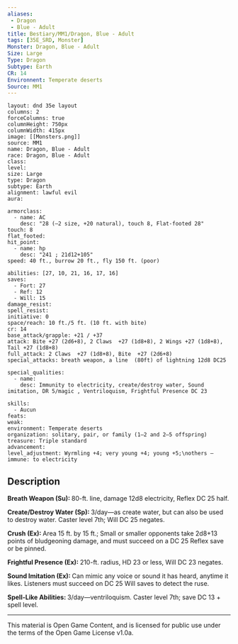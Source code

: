 ```yaml
---
aliases:
 - Dragon
 - Blue - Adult
title: Bestiary/MM1/Dragon, Blue - Adult
tags: [35E_SRD, Monster]
Monster: Dragon, Blue - Adult
Size: Large
Type: Dragon
Subtype: Earth
CR: 14
Environnent: Temperate deserts
Source: MM1
---
```


```statblock
layout: dnd 35e layout
columns: 2
forceColumns: true
columnHeight: 750px
columnWidth: 415px
image: [[Monsters.png]]
source: MM1
name: Dragon, Blue - Adult
race: Dragon, Blue - Adult
class: 
level: 
size: Large
type: Dragon
subtype: Earth
alignment: lawful evil
aura: 

armorclass:
  - name: AC
    desc: "28 (–2 size, +20 natural), touch 8, Flat-footed 28"
touch: 8
flat_footed: 
hit_point:
  - name: hp
    desc: "241 ; 21d12+105"
speed: 40 ft., burrow 20 ft., fly 150 ft. (poor)

abilities: [27, 10, 21, 16, 17, 16]
saves:
  - Fort: 27
  - Ref: 12
  - Will: 15
damage_resist: 
spell_resist: 
initiative: 0
space/reach: 10 ft./5 ft. (10 ft. with bite)
cr: 14
base_attack/grapple: +21 / +37
attack: Bite +27 (2d6+8), 2 Claws  +27 (1d8+8), 2 Wings +27 (1d8+8), Tail +27 (1d8+8)
full_attack: 2 Claws  +27 (1d8+8), Bite  +27 (2d6+8)
special_attacks: breath weapon, a line  (80ft) of lightning 12d8 DC25

special_qualities:
  - name: 
    desc: Immunity to electricity, create/destroy water, Sound imitation, DR 5/magic , Ventriloquism, Frightful Presence DC 23

skills:
  - Aucun
feats: 
weak: 
environment: Temperate deserts
organization: solitary, pair, or family (1–2 and 2–5 offspring)
treasure: Triple standard
advancement: 
level_adjustment: Wyrmling +4; very young +4; young +5;\nothers —
immune: to electricity
```

## Description

<p>
						<b>Breath Weapon (Su): </b>80-ft. line, damage 12d8 electricity, Reflex DC 25 half.</p>
<p>
						<b>Create/Destroy Water (Sp): </b>3/day—as create water, but can also be used to destroy water. Caster level 7th; Will DC 25 negates.</p>
<p>
						<b>Crush (Ex): </b>Area 15 ft. by 15 ft.; Small or smaller opponents take 2d8+13 points of bludgeoning damage, and must succeed on a DC 25 Reflex save or be pinned.</p>
<p>
						<b>Frightful Presence (Ex): </b>210-ft. radius, HD 23 or less, Will DC 23 negates.</p>
<p>
						<b>Sound Imitation (Ex): </b>Can mimic any voice or sound it has heard, anytime it likes. Listeners must succeed on DC 25 Will saves to detect the ruse.</p>
<p>
						<b>Spell-Like Abilities: </b>3/day—ventriloquism. Caster level 7th; save DC 13 + spell level.</p>

---

This material is Open Game Content, and is licensed for public use under
the terms of the Open Game License v1.0a.

